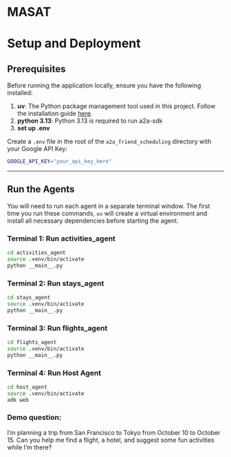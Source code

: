 # MASAT

# Setup and Deployment

## Prerequisites

Before running the application locally, ensure you have the following installed:

1. **uv**: The Python package management tool used in this project. Follow the installation guide [here](https://docs.astral.sh/uv/getting-started/installation/).
2. **python 3.13**: Python 3.13 is required to run a2a-sdk
3. **set up .env**

Create a `.env` file in the root of the `a2a_friend_scheduling` directory with your Google API Key:

```bash
GOOGLE_API_KEY="your_api_key_here"
```

---

## Run the Agents

You will need to run each agent in a separate terminal window. The first time you run these commands, `uv` will create a virtual environment and install all necessary dependencies before starting the agent.

### Terminal 1: Run activities_agent

```bash
cd activities_agent
source .venv/bin/activate
python __main__.py
```

### Terminal 2: Run stays_agent

```bash
cd stays_agent
source .venv/bin/activate
python __main__.py
```

### Terminal 3: Run flights_agent

```bash
cd flights_agent
source .venv/bin/activate
python __main__.py
```

### Terminal 4: Run Host Agent

```bash
cd host_agent
source .venv/bin/activate
adk web
```

### Demo question: 
I’m planning a trip from San Francisco to Tokyo from October 10 to October 15. Can you help me find a flight, a hotel, and suggest some fun activities while I’m there?